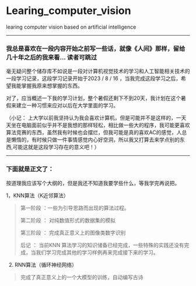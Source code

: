 # Learing_computer_vision
learing computer vision based on artificial intelligence 
***
### 我总是喜欢在一段内容开始之前写一些话，就像《人间》那样，留给几十年之后的我来看... 读者可跳过
  毫无疑问整个储存库不如说是一段对计算机视觉技术的学习和人工智能相关技术的一段学习记录，这段学习记录开始于2023 / 8 / 16 ，当我完成这段学习之后，希望我能掌握我原来想掌握的东西。

对了，应当概述一下我的学习计划，整个暑假还剩下不到20天，我计划在这个暑假来建立一种习惯来应对以后在大学里面的学习。

（小记： 上大学以前我坚持认为我会喜欢计算机，但是可能并不是这样的，一天天坐在电脑面前似乎并不是我想的那样轻松，相比做一些大的程序，我可能更喜欢算法竞赛的东西，虽然我有时候也会摆烂，但我可能是真的喜欢AC的感觉，人总是懒惰的，有时候只做一件事情感觉内心好空洞，所以我又打算去来学点别的东西,可能这就是这段学习存在的意义吧！）

***
### 下面就是正文了：
按道理我应该写个大纲的，但是我还不知道我要学些什么，等我学完再说把。

1，KNN算法（K近邻算法）
 
  >第一阶段 ：一些为引导思路而出现的算法过程。
> 
  >第二阶段 ： 对纯数值形式的数据集的模拟
>
  >第三阶段 ： 完成真正意义上的图像类数字识别
>
>
 >后记 ： 当前KNN 算法学习的知识储备已经完成，一些特殊的实践还没有完成，当我们学习完成其他的学习样例再来完成接下来的学习。

2. RNN算法（循环神经网络）

> 完成了真正意义上的一个大模型的训练，自动编写古诗
